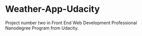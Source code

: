 # Weather-App-Udacity

Project number two in Front End Web Development Professional Nanodegree Program from Udacity.
